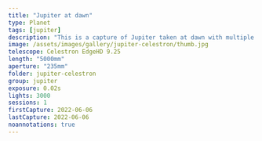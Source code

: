 ```yaml
---
title: "Jupiter at dawn"
type: Planet
tags: [jupiter]
description: "This is a capture of Jupiter taken at dawn with multiple filters."
image: /assets/images/gallery/jupiter-celestron/thumb.jpg
telescope: Celestron EdgeHD 9.25
length: "5000mm"
aperture: "235mm"
folder: jupiter-celestron
group: jupiter
exposure: 0.02s
lights: 3000
sessions: 1
firstCapture: 2022-06-06 
lastCapture: 2022-06-06
noannotations: true
---
```

